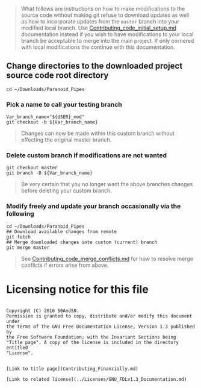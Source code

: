  > What follows are instructions on how to make modifications to the source
 code without making git refuse to download updates as well as how to
 incorporate updates from the `master` branch into your modified local branch.
 Use [Contributing_code_initial_setup.md](Contributing_code_initial_setup.md)
 documentation instead if you wish to have modifications to your local branch
 be acceptable to merge into the main project. If only cornered with local
 modifications the continue with this documentation.

## Change directories to the downloaded project source code root directory

```
cd ~/Downloads/Paranoid_Pipes
```

### Pick a name to call your testing branch

```
Var_branch_name="${USER}_mod"
git checkout -b ${Var_branch_name}
```

 > Changes can now be made within this custom branch without effecting the
 original master branch.

### Delete custom branch if modifications are not wanted

```
git checkout master
git branch -D ${Var_branch_name}
```

 > Be very certain that you no longer want the above branches changes before
 deleting your custom branch.

### Modify freely and update your branch occasionally via the following

```
cd ~/Downloads/Paranoid_Pipes
## Download available changes from remote
git fetch
## Merge downloaded changes into custom (current) branch
git merge master
```

 > See [Contributing_code_merge_conflicts.md](Documentation/Contributing_code_merge_conflicts.md)
 for how to resolve merge conflicts if errors arise from above.

# Licensing notice for this file

 > ```
    Copyright (C) 2016 S0AndS0.
    Permission is granted to copy, distribute and/or modify this document under
    the terms of the GNU Free Documentation License, Version 1.3 published by
    the Free Software Foundation; with the Invariant Sections being
    "Title page". A copy of the license is included in the directory entitled
    "License".
```

[Link to title page](Contributing_Financially.md)

[Link to related license](../Licenses/GNU_FDLv1.3_Documentation.md)

